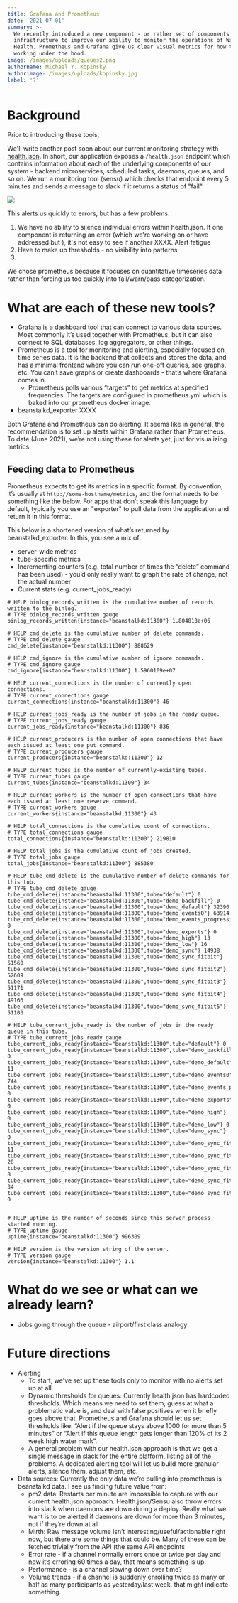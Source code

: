 ```yaml
---
title: Grafana and Prometheus
date: '2021-07-01'
summary: >-
  We recently introduced a new component - or rather set of components - to our
  infrastructure to improve our ability to monitor the operations of Way to
  Health. Prometheus and Grafana give us clear visual metrics for how things are
  working under the hood.
image: /images/uploads/queues2.png
authorname: Michael Y. Kopinsky
authorimage: /images/uploads/kopinsky.jpg
label: '?'
---
```

# Background

Prior to introducing these tools, 

We'll write another post soon about our current monitoring strategy with [health.json](https://inadarei.github.io/rfc-healthcheck/). In short, our application exposes a `/health.json` endpoint which contains information about each of the underlying components of our system - backend microservices, scheduled tasks, daemons, queues, and so on. We run a monitoring tool (sensu) which checks that endpoint every 5 minutes and sends a message to slack if it returns a status of "fail".

![](/images/uploads/health.json-alert.png)

This alerts us quickly to errors, but has a few problems:

1. We have no ability to silence individual errors within health.json. If one component is returning an error (which we're working on or have addressed but ), it's not easy to see if another XXXX. Alert fatigue
1. Have to make up thresholds - no visibility into patterns
1. 

We chose prometheus because it focuses on quantitative timeseries data rather than forcing us too quickly into fail/warn/pass categorization.

# What are each of these new tools?

* Grafana is a dashboard tool that can connect to various data sources. Most commonly it’s used together with Prometheus, but it can also connect to SQL databases, log aggregators, or other things.
* Prometheus is a tool for monitoring and alerting, especially focused on time series data. It is the backend that collects and stores the data, and has a minimal frontend where you can run one-off queries, see graphs, etc. You can’t save graphs or create dashboards - that’s where Grafana comes in.
  * Prometheus polls various “targets” to get metrics at specified frequencies. The targets are configured in prometheus.yml which is baked into our prometheus docker image.
* beanstalkd_exporter XXXX

Both Grafana and Prometheus can do alerting. It seems like in general, the recommendation is to set up alerts within Grafana rather than Prometheus. To date (June 2021), we’re not using these for alerts yet, just for visualizing metrics.

## Feeding data to Prometheus

Prometheus expects to get its metrics in a specific format. By convention, it’s usually at `http://some-hostname/metrics`, and the format needs to be something like the below. For apps that don’t speak this language by default, typically you use an "exporter" to pull data from the application and return it in this format.

This below is a shortened version of what’s returned by beanstalkd_exporter. In this, you see a mix of:

* server-wide metrics
* tube-specific metrics
* Incrementing counters (e.g. total number of times the “delete” command has been used) - you’d only really want to graph the rate of change, not the actual number
* Current stats (e.g. current_jobs_ready)


```
# HELP binlog_records_written is the cumulative number of records written to the binlog.
# TYPE binlog_records_written gauge
binlog_records_written{instance="beanstalkd:11300"} 1.804818e+06

# HELP cmd_delete is the cumulative number of delete commands.
# TYPE cmd_delete gauge
cmd_delete{instance="beanstalkd:11300"} 888629

# HELP cmd_ignore is the cumulative number of ignore commands.
# TYPE cmd_ignore gauge
cmd_ignore{instance="beanstalkd:11300"} 1.5960109e+07

# HELP current_connections is the number of currently open connections.
# TYPE current_connections gauge
current_connections{instance="beanstalkd:11300"} 46

# HELP current_jobs_ready is the number of jobs in the ready queue.
# TYPE current_jobs_ready gauge
current_jobs_ready{instance="beanstalkd:11300"} 836

# HELP current_producers is the number of open connections that have each issued at least one put command.
# TYPE current_producers gauge
current_producers{instance="beanstalkd:11300"} 12

# HELP current_tubes is the number of currently-existing tubes.
# TYPE current_tubes gauge
current_tubes{instance="beanstalkd:11300"} 34

# HELP current_workers is the number of open connections that have each issued at least one reserve command.
# TYPE current_workers gauge
current_workers{instance="beanstalkd:11300"} 43

# HELP total_connections is the cumulative count of connections.
# TYPE total_connections gauge
total_connections{instance="beanstalkd:11300"} 219810

# HELP total_jobs is the cumulative count of jobs created.
# TYPE total_jobs gauge
total_jobs{instance="beanstalkd:11300"} 885380

# HELP tube_cmd_delete is the cumulative number of delete commands for this tub.
# TYPE tube_cmd_delete gauge
tube_cmd_delete{instance="beanstalkd:11300",tube="default"} 0
tube_cmd_delete{instance="beanstalkd:11300",tube="demo_backfill"} 0
tube_cmd_delete{instance="beanstalkd:11300",tube="demo_default"} 32390
tube_cmd_delete{instance="beanstalkd:11300",tube="demo_events0"} 63914
tube_cmd_delete{instance="beanstalkd:11300",tube="demo_events_progressive0"} 0
tube_cmd_delete{instance="beanstalkd:11300",tube="demo_exports"} 0
tube_cmd_delete{instance="beanstalkd:11300",tube="demo_high"} 13
tube_cmd_delete{instance="beanstalkd:11300",tube="demo_low"} 16
tube_cmd_delete{instance="beanstalkd:11300",tube="demo_sync"} 14938
tube_cmd_delete{instance="beanstalkd:11300",tube="demo_sync_fitbit"} 51560
tube_cmd_delete{instance="beanstalkd:11300",tube="demo_sync_fitbit2"} 52609
tube_cmd_delete{instance="beanstalkd:11300",tube="demo_sync_fitbit3"} 51171
tube_cmd_delete{instance="beanstalkd:11300",tube="demo_sync_fitbit4"} 49166
tube_cmd_delete{instance="beanstalkd:11300",tube="demo_sync_fitbit5"} 51103

# HELP tube_current_jobs_ready is the number of jobs in the ready queue in this tube.
# TYPE tube_current_jobs_ready gauge
tube_current_jobs_ready{instance="beanstalkd:11300",tube="default"} 0
tube_current_jobs_ready{instance="beanstalkd:11300",tube="demo_backfill"} 0
tube_current_jobs_ready{instance="beanstalkd:11300",tube="demo_default"} 11
tube_current_jobs_ready{instance="beanstalkd:11300",tube="demo_events0"} 744
tube_current_jobs_ready{instance="beanstalkd:11300",tube="demo_events_progressive0"} 0
tube_current_jobs_ready{instance="beanstalkd:11300",tube="demo_exports"} 0
tube_current_jobs_ready{instance="beanstalkd:11300",tube="demo_high"} 0
tube_current_jobs_ready{instance="beanstalkd:11300",tube="demo_low"} 0
tube_current_jobs_ready{instance="beanstalkd:11300",tube="demo_sync"} 0
tube_current_jobs_ready{instance="beanstalkd:11300",tube="demo_sync_fitbit"} 11
tube_current_jobs_ready{instance="beanstalkd:11300",tube="demo_sync_fitbit2"} 28
tube_current_jobs_ready{instance="beanstalkd:11300",tube="demo_sync_fitbit3"} 8
tube_current_jobs_ready{instance="beanstalkd:11300",tube="demo_sync_fitbit4"} 34
tube_current_jobs_ready{instance="beanstalkd:11300",tube="demo_sync_fitbit5"} 0


# HELP uptime is the number of seconds since this server process started running.
# TYPE uptime gauge
uptime{instance="beanstalkd:11300"} 996309

# HELP version is the version string of the server.
# TYPE version gauge
version{instance="beanstalkd:11300"} 1.1
```

# What do we see or what can we already learn?
* Jobs going through the queue - airport/first class analogy

# Future directions

* Alerting
  * To start, we've set up these tools only to monitor with no alerts set up at all.
  * Dynamic thresholds for queues: Currently health.json has hardcoded thresholds. Which means we need to set them, guess at what a problematic value is, and deal with false positives when it briefly goes above that. Prometheus and Grafana should let us set thresholds like: “Alert if the queue stays above 1000 for more than 5 minutes” or “Alert if this queue length gets longer than 120% of its 2 week high water mark”.
  * A general problem with our health.json approach is that we get a single message in slack for the entire platform, listing all of the problems. A dedicated alerting tool will let us build more granular alerts, silence them, adjust them, etc.
* Data sources: Currently the only data we’re pulling into prometheus is beanstalkd data. I see us finding future value from:
  * pm2 data: Restarts per minute are impossible to capture with our current health.json approach. Health.json/Sensu also throw errors into slack when daemons are down during a deploy. Really what we want is to be alerted if daemons are down for more than 3 minutes, not if they’re down at all
  * Mirth: Raw message volume isn’t interesting/useful/actionable right now, but there are some things that could be. Many of these can be fetched trivially from the API (the same API endpoints 
  * Error rate - if a channel normally errors once or twice per day and now it’s erroring 60 times a day, that means something is up.
  * Performance - is a channel slowing down over time?
  * Volume trends - if a channel is suddenly enrolling twice as many or half as many participants as yesterday/last week, that might indicate something.
